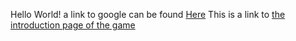 Hello World! 
a link to google can be found [Here](https://www.google.com)
This is a link to [the introduction page of the game](https://spt44.github.io/Masterimpresario/blob/main/Introduction)

